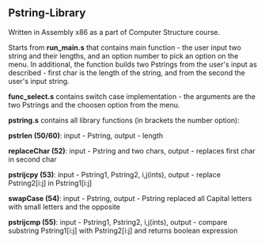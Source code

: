 ## Pstring-Library
Written in Assembly x86 as a part of Computer Structure course.

Starts from **run_main.s** that contains main function - the user input two string and their lengths, and an option number to pick an option on the menu. In additional, the function builds two Pstrings from the user's input as described - first char is the length of the string, and from the second the user's input string. 

**func_select.s** contains switch case implementation - the arguments are the two Pstrings and the choosen option from the menu. 

**pstring.s** contains all library functions (in brackets the number option):

**pstrlen (50/60)**:
input - Pstring, output - length

**replaceChar (52)**:
input - Pstring and two chars, output - replaces first char in second char

**pstrijcpy (53)**:
input - Pstring1, Pstring2, i,j(ints), output - replace Pstring2[i:j] in Pstring1[i:j]

**swapCase (54)**:
input - Pstring, output - Pstring replaced all Capital letters with small letters and the opposite

**pstrijcmp (55)**:
input - Pstring1, Pstring2, i,j(ints), output - compare substring Pstring1[i:j] with Pstring2[i:j] and returns boolean expression

